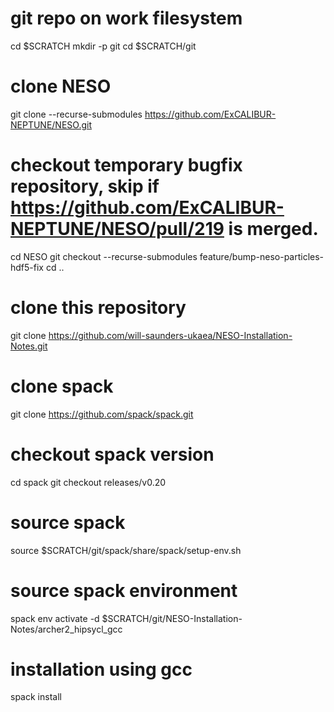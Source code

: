 
# git repo on work filesystem
cd $SCRATCH
mkdir -p git
cd $SCRATCH/git

# clone NESO
git clone --recurse-submodules https://github.com/ExCALIBUR-NEPTUNE/NESO.git

# checkout temporary bugfix repository, skip if https://github.com/ExCALIBUR-NEPTUNE/NESO/pull/219 is merged.
cd NESO
git checkout --recurse-submodules feature/bump-neso-particles-hdf5-fix
cd ..


# clone this repository
git clone https://github.com/will-saunders-ukaea/NESO-Installation-Notes.git
# clone spack
git clone https://github.com/spack/spack.git
# checkout spack version
cd spack
git checkout releases/v0.20
# source spack
source $SCRATCH/git/spack/share/spack/setup-env.sh

# source spack environment
spack env activate -d $SCRATCH/git/NESO-Installation-Notes/archer2_hipsycl_gcc

# installation using gcc
spack install






